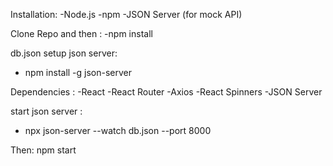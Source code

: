 Installation:
-Node.js
-npm
-JSON Server (for mock API)

Clone Repo and then :
-npm install

db.json setup json server:
- npm install -g json-server

Dependencies :
-React
-React Router
-Axios
-React Spinners
-JSON Server

start json server :
- npx json-server --watch db.json --port 8000

Then:
npm start
